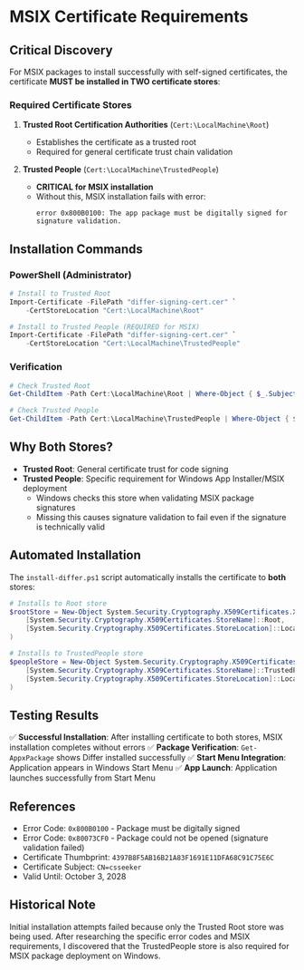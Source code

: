 # MSIX Certificate Requirements

## Critical Discovery

For MSIX packages to install successfully with self-signed certificates, the certificate **MUST be installed in TWO certificate stores**:

### Required Certificate Stores

1. **Trusted Root Certification Authorities** (`Cert:\LocalMachine\Root`)
   - Establishes the certificate as a trusted root
   - Required for general certificate trust chain validation

2. **Trusted People** (`Cert:\LocalMachine\TrustedPeople`)
   - **CRITICAL for MSIX installation**
   - Without this, MSIX installation fails with error:
     ```
     error 0x800B0100: The app package must be digitally signed for signature validation.
     ```

## Installation Commands

### PowerShell (Administrator)

```powershell
# Install to Trusted Root
Import-Certificate -FilePath "differ-signing-cert.cer" `
    -CertStoreLocation "Cert:\LocalMachine\Root"

# Install to Trusted People (REQUIRED for MSIX)
Import-Certificate -FilePath "differ-signing-cert.cer" `
    -CertStoreLocation "Cert:\LocalMachine\TrustedPeople"
```

### Verification

```powershell
# Check Trusted Root
Get-ChildItem -Path Cert:\LocalMachine\Root | Where-Object { $_.Subject -like '*csseeker*' }

# Check Trusted People
Get-ChildItem -Path Cert:\LocalMachine\TrustedPeople | Where-Object { $_.Subject -like '*csseeker*' }
```

## Why Both Stores?

- **Trusted Root**: General certificate trust for code signing
- **Trusted People**: Specific requirement for Windows App Installer/MSIX deployment
  - Windows checks this store when validating MSIX package signatures
  - Missing this causes signature validation to fail even if the signature is technically valid

## Automated Installation

The `install-differ.ps1` script automatically installs the certificate to **both** stores:

```powershell
# Installs to Root store
$rootStore = New-Object System.Security.Cryptography.X509Certificates.X509Store(
    [System.Security.Cryptography.X509Certificates.StoreName]::Root,
    [System.Security.Cryptography.X509Certificates.StoreLocation]::LocalMachine
)

# Installs to TrustedPeople store
$peopleStore = New-Object System.Security.Cryptography.X509Certificates.X509Store(
    [System.Security.Cryptography.X509Certificates.StoreName]::TrustedPeople,
    [System.Security.Cryptography.X509Certificates.StoreLocation]::LocalMachine
)
```

## Testing Results

✅ **Successful Installation**: After installing certificate to both stores, MSIX installation completes without errors
✅ **Package Verification**: `Get-AppxPackage` shows Differ installed successfully
✅ **Start Menu Integration**: Application appears in Windows Start Menu
✅ **App Launch**: Application launches successfully from Start Menu

## References

- Error Code: `0x800B0100` - Package must be digitally signed
- Error Code: `0x80073CF0` - Package could not be opened (signature validation failed)
- Certificate Thumbprint: `4397B8F5AB16B21A83F1691E11DFA68C91C75E6C`
- Certificate Subject: `CN=csseeker`
- Valid Until: October 3, 2028

## Historical Note

Initial installation attempts failed because only the Trusted Root store was being used. After researching the specific error codes and MSIX requirements, I discovered that the TrustedPeople store is also required for MSIX package deployment on Windows.
